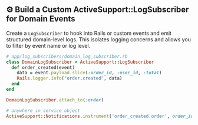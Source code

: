 ## ⚙️ Build a Custom ActiveSupport::LogSubscriber for Domain Events
Create a `LogSubscriber` to hook into Rails or custom events and emit structured domain-level logs. This isolates logging concerns and allows you to filter by event name or log level.

```ruby
# app/log_subscribers/domain_log_subscriber.rb
class DomainLogSubscriber < ActiveSupport::LogSubscriber
  def order_created(event)
    data = event.payload.slice(:order_id, :user_id, :total)
    Rails.logger.info("order.created", data)
  end
end

DomainLogSubscriber.attach_to(:order)
```

```ruby
# anywhere in service object
ActiveSupport::Notifications.instrument('order_created.order', order_id: order.id, user_id: order.user.id, total: order.total)
```